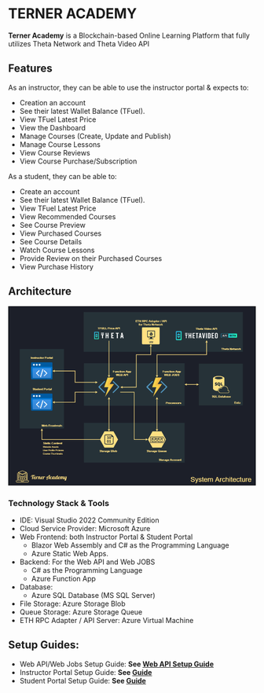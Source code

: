 # TERNER ACADEMY

**Terner Academy** is a Blockchain-based Online Learning Platform that fully utilizes Theta Network and Theta Video API

## Features
As an instructor, they can be able to use the instructor portal & expects to:
- Creation an account
- See their latest Wallet Balance (TFuel).
- View TFuel Latest Price
- View the Dashboard
- Manage Courses (Create, Update and Publish)
- Manage Course Lessons
- View Course Reviews
- View Course Purchase/Subscription

As a student, they can be able to:
- Create an account
- See their latest Wallet Balance (TFuel).
- View TFuel Latest Price
- View Recommended Courses
- See Course Preview
- View Purchased Courses
- See Course Details
- Watch Course Lessons
- Provide Review on their Purchased Courses
- View Purchase History

## Architecture
![](assets/architecture.png)

### Technology Stack & Tools
- IDE: Visual Studio 2022 Community Edition
- Cloud Service Provider: Microsoft Azure
- Web Frontend: both Instructor Portal & Student Portal
	- Blazor Web Assembly and C# as the Programming Language
	- Azure Static Web Apps.
- Backend: For the Web API and Web JOBS 
	- C# as the Programming Language
	- Azure Function App 
- Database: 
	- Azure SQL Database (MS SQL Server)
- File Storage: Azure Storage Blob
- Queue Storage: Azure Storage Queue
- ETH RPC Adapter / API Server: Azure Virtual Machine 

## Setup Guides:
- Web API/Web Jobs Setup Guide: **See [Web API Setup Guide](src/backend/README.Backend.md)**
- Instructor Portal Setup Guide: **See [Guide](src/instructor-portal/README.Frontend.md)**
- Student Portal Setup Guide: **See [Guide](src/student-portal/README.Frontend.md)**

